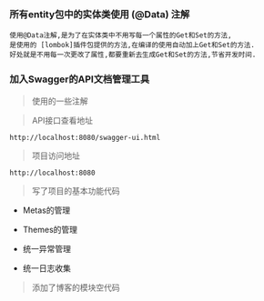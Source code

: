 
### 所有entity包中的实体类使用 (@Data) 注解

```
使用@Data注解,是为了在实体类中不用写每一个属性的Get和Set的方法,
是使用的 [lombok]插件包提供的方法,在编译的使用自动加上Get和Set的方法.
好处就是不用每一次更改了属性,都要重新去生成Get和Set的方法,节省开发时间.
```


### 加入Swagger的API文档管理工具

> 使用的一些注解

> API接口查看地址

```
http://localhost:8080/swagger-ui.html
```

> 项目访问地址

```
http://localhost:8080
```


> 写了项目的基本功能代码

 - Metas的管理
 
 - Themes的管理
 
 - 统一异常管理
 
 - 统一日志收集
 
 
 
 
> 添加了博客的模块空代码